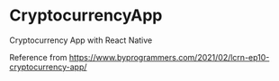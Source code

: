 # CryptocurrencyApp

Cryptocurrency App with React Native

Reference from https://www.byprogrammers.com/2021/02/lcrn-ep10-cryptocurrency-app/
